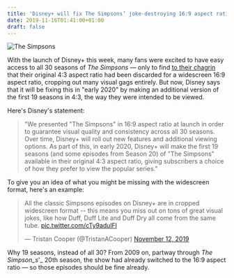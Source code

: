 ```yaml
---
title: 'Disney+ will fix The Simpsons’ joke-destroying 16:9 aspect ratio starting in 2020'
date: 2019-11-16T01:41:00+01:00
draft: false
---
```


![The Simpsons](https://cdn.vox-cdn.com/thumbor/J4VRURYDgYpobTC-lWrZdNFLcos=/300x0:1920x1080/1310x873/cdn.vox-cdn.com/uploads/chorus_image/image/65712446/the-simpsons-tv-series-cast-wallpaper-109911.0.0.jpeg)

With the launch of Disney+ this week, many fans were excited to have easy access to all 30 seasons of _The Simpsons_ — only to find [to their chagrin](https://www.theverge.com/2019/11/12/20961067/simpsons-aspect-ratio-disney-plus-43-169-streaming-fxx) that their original 4:3 aspect ratio had been discarded for a widescreen 16:9 aspect ratio, cropping out many visual gags entirely. But now, Disney says that it will be fixing this in "early 2020" by making an additional version of the first 19 seasons in 4:3, the way they were intended to be viewed.

Here's Disney's statement:

> "We presented "The Simpsons" in 16:9 aspect ratio at launch in order to guarantee visual quality and consistency across all 30 seasons. Over time, Disney+ will roll out new features and additional viewing options. As part of this, in early 2020, Disney+ will make the first 19 seasons (and some episodes from Season 20) of "The Simpsons" available in their original 4:3 aspect ratio, giving subscribers a choice of how they prefer to view the popular series."

To give you an idea of what you might be missing with the widescreen format, here's an example:

> All the classic Simpsons episodes on Disney+ are in cropped widescreen format -- this means you miss out on tons of great visual jokes, like how Duff, Duff Lite and Duff Dry all come from the same tube. [pic.twitter.com/cTy9adulFl](https://t.co/cTy9adulFl)
> 
> — Tristan Cooper (@TristanACooper) [November 12, 2019](https://twitter.com/TristanACooper/status/1194298167824650240?ref_src=twsrc%5Etfw)

Why 19 seasons, instead of all 30? From 2009 on, partway through _The Simpson_s_'_ 20th season, the show had already switched to the 16:9 aspect ratio — so those episodes should be fine already.
